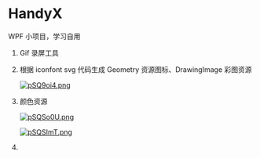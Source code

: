 # HandyX
WPF 小项目，学习自用

1. Gif 录屏工具

2. 根据 iconfont svg 代码生成 Geometry 资源图标、DrawingImage 彩图资源

   [![pSQ9oi4.png](https://s1.ax1x.com/2023/01/14/pSQ9oi4.png)](https://imgse.com/i/pSQ9oi4)

3. 颜色资源

   [![pSQSo0U.png](https://s1.ax1x.com/2023/01/14/pSQSo0U.png)](https://imgse.com/i/pSQSo0U)

   [![pSQSImT.png](https://s1.ax1x.com/2023/01/14/pSQSImT.png)](https://imgse.com/i/pSQSImT)

4. 
